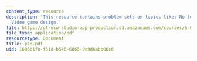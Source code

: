 ```yaml
---
content_type: resource
description: 'This resource contains problem sets on topics like: No left turns and
  Video game design.'
file: https://ol-ocw-studio-app-production.s3.amazonaws.com/courses/6-046j-introduction-to-algorithms-sma-5503-fall-2005/1686b1f0f51db54660659c9d6abb06c6_ps8.pdf
file_type: application/pdf
resourcetype: Document
title: ps8.pdf
uid: 1686b1f0-f51d-b546-6065-9c9d6abb06c6
---
```

